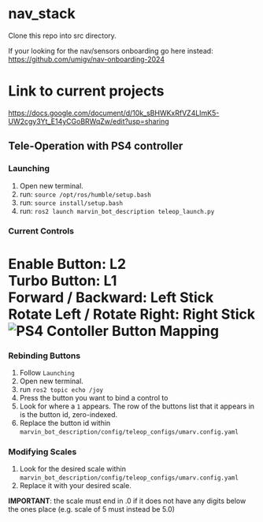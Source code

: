 # nav_stack
Clone this repo into src directory. 


If your looking for the nav/sensors onboarding go here instead: https://github.com/umigv/nav-onboarding-2024

# Link to current projects 
https://docs.google.com/document/d/10k_sBHWKxRfVZ4LImK5-UW2cgy3Yt_E14yCGoBRWqZw/edit?usp=sharing

## Tele-Operation with PS4 controller
### Launching
1. Open new terminal.
2. run: `source /opt/ros/humble/setup.bash`
3. run: `source install/setup.bash`
4. run: `ros2 launch marvin_bot_description teleop_launch.py`

### Current Controls
Enable Button: L2\
Turbo Button: L1\
Forward / Backward: Left Stick\
Rotate Left / Rotate Right: Right Stick\
![PS4 Contoller Button Mapping](https://github.com/umigv/nav_stack/assets/97559965/e4291dfd-a7ec-4eb5-8f61-66de1d4bf5fe)
=======

### Rebinding Buttons
1. Follow `Launching`
2. Open new terminal.
3. run `ros2 topic echo /joy`
4. Press the button you want to bind a control to
5. Look for where a `1` appears. The row of the buttons list that it appears in is the button id, zero-indexed.
6. Replace the button id within `marvin_bot_description/config/teleop_configs/umarv.config.yaml`

### Modifying Scales
1. Look for the desired scale within `marvin_bot_description/config/teleop_configs/umarv.config.yaml`
2. Replace it with your desired scale.

**IMPORTANT**: the scale must end in .0 if it does not have any digits below the ones place (e.g. scale of 5 must instead be 5.0)
